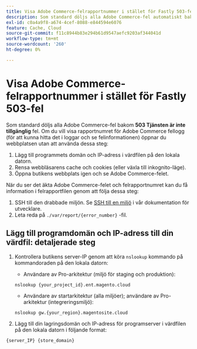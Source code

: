 ```yaml
---
title: Visa Adobe Commerce-felrapportnummer i stället för Fastly 503-fel
description: Som standard döljs alla Adobe Commerce-fel automatiskt bakom felet **503 Service Unavailable**. Om du vill visa rapportnumret för Adobe Commerce fellogg (för att kunna hitta det i loggar och se felinformationen) öppnar du webbplatsen utan att använda dessa steg:"
exl-id: c0a4a9f8-a674-4cef-8088-e844594e6076
feature: Cache, Cloud
source-git-commit: f11c8944b83e294b61d9547aefc9203af344041d
workflow-type: tm+mt
source-wordcount: '260'
ht-degree: 0%

---
```


# Visa Adobe Commerce-felrapportnummer i stället för Fastly 503-fel

Som standard döljs alla Adobe Commerce-fel bakom **503 Tjänsten är inte tillgänglig** fel. Om du vill visa rapportnumret för Adobe Commerce fellogg (för att kunna hitta det i loggar och se felinformationen) öppnar du webbplatsen utan att använda dessa steg:

1. Lägg till programmets domän och IP-adress i värdfilen på den lokala datorn.
1. Rensa webbläsarens cache och cookies (eller växla till inkognito-läge).
1. Öppna butikens webbplats igen och se Adobe Commerce-felet.

När du ser det äkta Adobe Commerce-felet och felrapportnumret kan du få information i felrapportfilen genom att följa dessa steg:

1. SSH till den drabbade miljön. Se [SSH till en miljö](https://devdocs.magento.com/guides/v2.3/cloud/env/environments-ssh.html#ssh) i vår dokumentation för utvecklare.
1. Leta reda på `./var/report/{error_number}` -fil.

## Lägg till programdomän och IP-adress till din värdfil: detaljerade steg

1. Kontrollera butikens server-IP genom att köra `nslookup` kommando på kommandoraden på den lokala datorn:
   * Användare av Pro-arkitektur (miljö för staging och produktion):

   ```
   nslookup {your_project_id}.ent.magento.cloud
   ```

   * Användare av startarkitektur (alla miljöer); användare av Pro-arkitektur (integreringsmiljö):

   ```
   nslookup gw.{your_region}.magentosite.cloud
   ```

1. Lägg till din lagringsdomän och IP-adress för programserver i värdfilen på den lokala datorn i följande format:

```
{server_IP} {store_domain}
```
